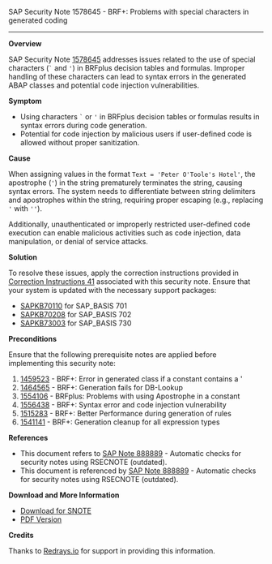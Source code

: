 SAP Security Note 1578645 - BRF+: Problems with special characters in generated coding

---

**Overview**

SAP Security Note [1578645](https://me.sap.com/notes/1578645) addresses issues related to the use of special characters (`` ` `` and `'`) in BRFplus decision tables and formulas. Improper handling of these characters can lead to syntax errors in the generated ABAP classes and potential code injection vulnerabilities.

**Symptom**

- Using characters `` ` `` or `'` in BRFplus decision tables or formulas results in syntax errors during code generation.
- Potential for code injection by malicious users if user-defined code is allowed without proper sanitization.

**Cause**

When assigning values in the format `Text = 'Peter O'Toole's Hotel'`, the apostrophe (`'`) in the string prematurely terminates the string, causing syntax errors. The system needs to differentiate between string delimiters and apostrophes within the string, requiring proper escaping (e.g., replacing `'` with `''`).

Additionally, unauthenticated or improperly restricted user-defined code execution can enable malicious activities such as code injection, data manipulation, or denial of service attacks.

**Solution**

To resolve these issues, apply the correction instructions provided in [Correction Instructions 41](https://me.sap.com/corrins/0001578645/41) associated with this security note. Ensure that your system is updated with the necessary support packages:

- [SAPKB70110](https://me.sap.com/supportpackage/SAPKB70110) for SAP_BASIS 701
- [SAPKB70208](https://me.sap.com/supportpackage/SAPKB70208) for SAP_BASIS 702
- [SAPKB73003](https://me.sap.com/supportpackage/SAPKB73003) for SAP_BASIS 730

**Preconditions**

Ensure that the following prerequisite notes are applied before implementing this security note:

1. [1459523](https://me.sap.com/notes/1459523) - BRF+: Error in generated class if a constant contains a '
2. [1464565](https://me.sap.com/notes/1464565) - BRF+: Generation fails for DB-Lookup
3. [1554106](https://me.sap.com/notes/1554106) - BRFplus: Problems with using Apostrophe in a constant
4. [1556438](https://me.sap.com/notes/1556438) - BRF+: Syntax error and code injection vulnerability
5. [1515283](https://me.sap.com/notes/1515283) - BRF+: Better Performance during generation of rules
6. [1541141](https://me.sap.com/notes/1541141) - BRF+: Generation cleanup for all expression types

**References**

- This document refers to [SAP Note 888889](https://me.sap.com/notes/888889) - Automatic checks for security notes using RSECNOTE (outdated).
- This document is referenced by [SAP Note 888889](https://me.sap.com/notes/888889) - Automatic checks for security notes using RSECNOTE (outdated).

**Download and More Information**

- [Download for SNOTE](https://notesdownloads.sap.com/note/0040000009783212017)
- [PDF Version](https://userapps.support.sap.com/sap/support/sfm/notes/print/0001578645?language=en-US&token=FD67C3C62BF2BBED410C366340213158)

**Credits**

Thanks to [Redrays.io](https://redrays.io) for support in providing this information.